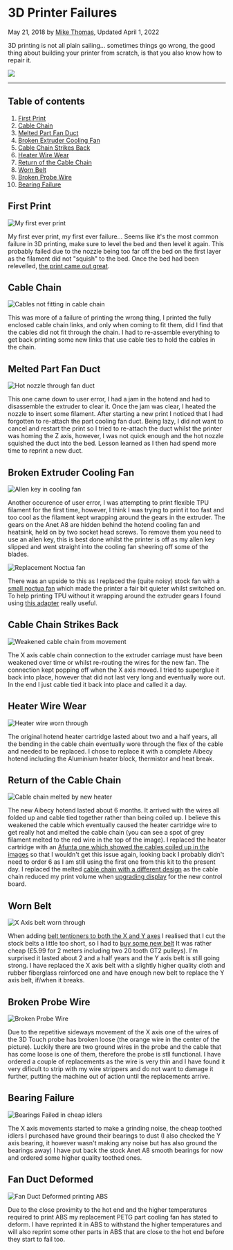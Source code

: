 # 3D Printer Failures

May 21, 2018 by [Mike Thomas](https://github.com/mikepthomas),
Updated April 1, 2022

3D printing is not all plain sailing... sometimes things go wrong, the good thing about building your printer from scratch, is that you also know how to repair it.

![](https://github.com/mikepthomas/mikepthomas.github.io/raw/develop/src/img/printer-failures/printer-failures-hero.jpg)

---

## Table of contents

1. [First Print](#first-print)
2. [Cable Chain](#cable-chain)
3. [Melted Part Fan Duct](#melted-part-fan-duct)
4. [Broken Extruder Cooling Fan](#broken-extruder-cooling-fan)
5. [Cable Chain Strikes Back](#cable-chain-strikes-back)
6. [Heater Wire Wear](#heater-wire-wear)
7. [Return of the Cable Chain](#return-of-the-cable-chain)
8. [Worn Belt](#worn-belt)
9. [Broken Probe Wire](#broken-probe-wire)
10. [Bearing Failure](#bearing-failure)

## First Print

![My first ever print](https://github.com/mikepthomas/mikepthomas.github.io/raw/develop/src/img/printer-failures/first-print.jpg)

My first ever print, my first ever failure... Seems like it's the most common failure in 3D printing, make sure to level the bed and then level it again. This probably failed due to the nozzle being too far off the bed on the first layer as the filament did not "squish" to the bed. Once the bed had been relevelled, [the print came out great](printer.md#finished).

## Cable Chain

![Cables not fitting in cable chain](https://github.com/mikepthomas/mikepthomas.github.io/raw/develop/src/img/printer-failures/cable-chain.jpg)

This was more of a failure of printing the wrong thing, I printed the fully enclosed cable chain links, and only when coming to fit them, did I find that the cables did not fit through the chain. I had to re-assemble everything to get back printing some new links that use cable ties to hold the cables in the chain.

## Melted Part Fan Duct

![Hot nozzle through fan duct](https://github.com/mikepthomas/mikepthomas.github.io/raw/develop/src/img/printer-failures/fan-duct-melted.jpg)

This one came down to user error, I had a jam in the hotend and had to disassemble the extruder to clear it. Once the jam was clear, I heated the nozzle to insert some filament. After starting a new print I noticed that I had forgotten to re-attach the part cooling fan duct. Being lazy, I did not want to cancel and restart the print so I tried to re-attach the duct whilst the printer was homing the Z axis, however, I was not quick enough and the hot nozzle squished the duct into the bed. Lesson learned as I then had spend more time to reprint a new duct.

## Broken Extruder Cooling Fan

![Allen key in cooling fan](https://github.com/mikepthomas/mikepthomas.github.io/raw/develop/src/img/printer-failures/cooling-fan-broken.jpg)

Another occurence of user error, I was attempting to print flexible TPU filament for the first time, however, I think I was trying to print it too fast and too cool as the filament kept wrapping around the gears in the extruder. The gears on the Anet A8 are hidden behind the hotend cooling fan and heatsink, held on by two socket head screws. To remove them you need to use an allen key, this is best done whilst the printer is off as my allen key slipped and went straight into the cooling fan sheering off some of the blades.

![Replacement Noctua fan](https://github.com/mikepthomas/mikepthomas.github.io/raw/develop/src/img/printer-failures/cooling-fan-noctua.jpg)

There was an upside to this as I replaced the (quite noisy) stock fan with a [small noctua fan](https://www.amazon.co.uk/gp/product/B009NQLT0M) which made the printer a fair bit quieter whilst switched on. To help printing TPU without it wrapping around the extruder gears I found using [this adapter](printer-printed-upgrades.md#flex-filament-and-easy-filament-change-adapter-for-anet-a8) really useful.

## Cable Chain Strikes Back

![Weakened cable chain from movement](https://github.com/mikepthomas/mikepthomas.github.io/raw/develop/src/img/printer-failures/cable-chain-weakened.jpg)

The X axis cable chain connection to the extruder carriage must have been weakened over time or whilst re-routing the wires for the new fan. The connection kept popping off when the X axis moved. I tried to superglue it back into place, however that did not last very long and eventually wore out. In the end I just cable tied it back into place and called it a day.

## Heater Wire Wear

![Heater wire worn through](https://github.com/mikepthomas/mikepthomas.github.io/raw/develop/src/img/printer-failures/heater-wire-wear.jpg)

The original hotend heater cartridge lasted about two and a half years, all the bending in the cable chain eventually wore through the flex of the cable and needed to be replaced. I chose to replace it with a complete Aibecy hotend including the Aluminium heater block, thermistor and heat break.

## Return of the Cable Chain

![Cable chain melted by new heater](https://github.com/mikepthomas/mikepthomas.github.io/raw/develop/src/img/printer-failures/cable-chain-melted.jpg)

The new Aibecy hotend lasted about 6 months. It arrived with the wires all folded up and cable tied together rather than being coiled up. I believe this weakened the cable which eventually caused the heater cartridge wire to get really hot and melted the cable chain (you can see a spot of grey filament melted to the red wire in the top of the image). I replaced the heater cartridge with an [Afunta one which showed the cables coiled up in the images](https://www.amazon.co.uk/gp/product/B07J43HFLK) so that I wouldn't get this issue again, looking back I probably didn't need to order 6 as I am still using the first one from this kit to the present day.
I replaced the melted [cable chain with a different design](printer-printed-upgrades.md#anet-a8-x-axis-cable-chain-with-z-end-stop) as the cable chain reduced my print volume when [upgrading display](printer-hardware-upgrades.md#tft24-mount) for the new control board.

## Worn Belt

![X Axis belt worn through](https://github.com/mikepthomas/mikepthomas.github.io/raw/develop/src/img/printer-failures/worn-belt.jpg)

When adding [belt tentioners to both the X and Y axes](printer-printed-upgrades.md#motion-upgrades) I realised that I cut the stock belts a little too short, so I had to [buy some new belt](https://www.amazon.co.uk/gp/product/B0719S15FN) It was rather cheap (£5.99 for 2 meters including two 20 tooth GT2 pulleys). I'm surprised it lasted about 2 and a half years and the Y axis belt is still going strong. I have replaced the X axis belt with a slightly higher quality cloth and rubber fiberglass reinforced one and have enough new belt to replace the Y axis belt, if/when it breaks.

## Broken Probe Wire

![Broken Probe Wire](https://github.com/mikepthomas/mikepthomas.github.io/raw/develop/src/img/printer-failures/broken-probe-wire.jpg)

Due to the repetitive sideways movement of the X axis one of the wires of the 3D Touch probe has broken loose (the orange wire in the center of the picture). Luckily there are two ground wires in the probe and the cable that has come loose is one of them, therefore the probe is stll functional. I have ordered a couple of replacements as the wire is very thin and I have found it very dificult to strip with my wire strippers and do not want to damage it further, putting the machine out of action until the replacements arrive.

## Bearing Failure

![Bearings Failed in cheap idlers](https://github.com/mikepthomas/mikepthomas.github.io/raw/develop/src/img/printer-failures/bearing-failure.jpg)

The X axis movements started to make a grinding noise, the cheap toothed idlers I purchased have ground their bearings to dust (I also checked the Y axis bearing, it however wasn't making any noise but has also ground the bearings away) I have put back the stock Anet A8 smooth bearings for now and ordered some higher quality toothed ones.

## Fan Duct Deformed

![Fan Duct Deformed printing ABS](https://github.com/mikepthomas/mikepthomas.github.io/raw/develop/src/img/printer-failures/fan-duct-deformed.jpg)

Due to the close proximity to the hot end and the higher temperatures required to print ABS my replacement PETG part cooling fan has stated to deform. I have reprinted it in ABS to withstand the higher temperatures and will also reprint some other parts in ABS that are close to the hot end before they start to fail too.
